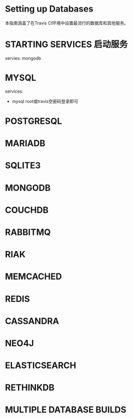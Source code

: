 # Setting up Databases
本指南涵盖了在Travis CI环境中设置最流行的数据库和其他服务。
# STARTING SERVICES 启动服务
servies: mongodb
# MYSQL
services:
  - mysql
root或travis空密码登录即可

# POSTGRESQL
# MARIADB
# SQLITE3
# MONGODB
# COUCHDB
# RABBITMQ
# RIAK
# MEMCACHED
# REDIS
# CASSANDRA
# NEO4J
# ELASTICSEARCH
# RETHINKDB
# MULTIPLE DATABASE BUILDS
